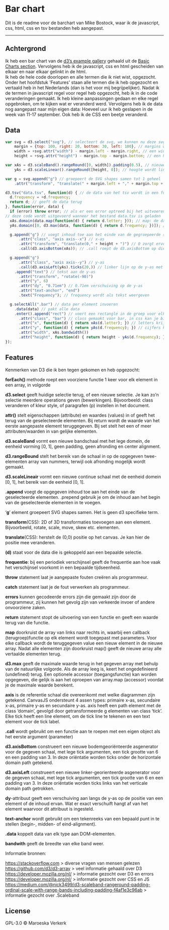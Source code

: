 # Bar chart 

Dit is de readme voor de barchart van Mike Bostock, waar ik de javascript, css, html, css en tsv bestanden heb aangepast.

___

## Achtergrond

Ik heb een bar chart van de [d3’s example gallery](https://github.com/d3/d3/wiki/Gallery) gehaald uit de [Basic Charts section](https://github.com/d3/d3/wiki/Gallery#basic-charts). Vervolgens heb ik de javascript, css en html gescheiden van elkaar en naar elkaar gelinkt in de html.<br> 
Ik heb de hele code doorlopen en alle termen die ik niet wist, opgezocht. Onder het hoofdstuk 'Features' staan alle termen die ik heb opgezocht en vertaald heb in het Nederlands (dan is het voor mij begrijpelijker). Nadat ik de termen in javascript regel voor regel heb opgezocht, heb ik in de code veranderingen gemaakt. Ik heb kleine aanpassingen gedaan en elke regel opgebroken, om te kijken wat er veranderd werd. Vervolgens heb ik de data nog aangepast naar mijn eigen data: 
Hoeveel uur ik heb geslapen in de week van 11-17 september. Ook heb ik de CSS een beetje veranderd.

## Data
```javascript
var svg = d3.select("svg"), // selecteert de svg, we kunnen nu deze svg bewerken
    margin = {top: 100, right: 20, bottom: 30, left: 100}, // margins worden bepaald
    width = +svg.attr("width") - margin.left - margin.right, // een width wordt toegevoegd aan de svg toegevoegd en de margin left en right worden eraf gehaald
    height = +svg.attr("height") - margin.top - margin.bottom; // een hight wordt toegevoegd aan de svg en de margin top en bottom worden eraf gehaald

var xAs = d3.scaleBand().rangeRound([0, width]).padding(0.5), // nieuwe bandschaal, eenheid is 0 , padding is de dikte van de staafjes
    yAs = d3.scaleLinear().rangeRound([height, 0]); // hoogte wordt lineair geschaald

var g = svg.append("g") // groepeert de SVG shapes samen tot 1 geheel
    .attr("transform", "translate(" + margin.left + "," + margin.top + ")"); //

d3.tsv("data.tsv", function(d) { // de data van het tsv wordt in een functie gezet met een d
  d.frequency = +d.frequency;
  return d; // geeft de data terug
}, function(error, data) {
  if (error) throw error; // als er een error optreed bij het uitvoeren van de js code, creer dan een error<br>
// deze code wordt uitgevoerd wanneer het bestand data.tsv is geladen
  xAs.domain(data.map(function(d) { return d.letter; })); // map: de data wordt dorft omgezet in nieuwe elementen? return: waarde terug geven in een functie, in dit geval de letters uit de dataset
  yAs.domain([0, d3.max(data, function(d) { return d.frequency; })]); // max: geeft de maximale waarde terug uit de data, in dit geval 0,12?

  g.append("g") // voegt inhoud toe aan het einde van de gegroepeerde svg
      .attr("class", "axis axis--x") // x-as
      .attr("transform", "translate(0," + height + ")") // 0 zorgt ervoor dat het streepje in het midden van de balk blijft
      .call(d3.axisBottom(xAs)); // .call roept de d3.axisBottom op die x als parameter heeft. Deze heeft lege tick argumenten en wordt onder de horizontale domain path getekend.

  g.append("g")
      .attr("class", "axis axis--y") // y-as
      .call(d3.axisLeft(yAs).ticks(20,)) // linker lijn op de y-as met ticks van van 10
    .append("text") // tekst aan de y-as
      .attr("transform", "rotate(-90)")
      .attr("y", 6)
      .attr("dy", "0.71em") // 0.71em verschuiving op de y-as
      .attr("text-anchor", "end")
      .text("Frequency"); // frequency wordt als tekst weergeven

  g.selectAll(".bar") // data per element invoeren
    .data(data) // pakt alle data
    .enter().append("rect") // voert een rectangle in de groep voor elk stukje data?
      .attr("class", "bar") // class gemaakt voor bar, in css kan je bijvoorbeeld de kleur met deze class aanpassen
      .attr("x", function(d) { return xAs(d.letter); }) // letters krijg je terug
      .attr("y", function(d) { return yAs(d.frequency); }) // cijfers krijg je terug
      .attr("width", xAs.bandwidth())
      .attr("height", function(d) { return height - yAs(d.frequency); });
});
```
## Features

Kenmerken van D3 die ik ben tegen gekomen en heb opgezocht:

**forEach()** methode roept een voorziene functie 1 keer voor elk element in een array, in volgorde

**d3.select** geeft huidige selectie terug, of een nieuwe selectie. Je kan zo’n selectie meerdere operations geven (bewerkingen). Bijvoorbeeld: class veranderen of kleur style, of paragrafen (p) instellen in het document.

**attr()** stelt eigenschappen (attribute) en waardes (values) in of geeft het terug van de geselecteerde elementen.
Bij return wordt de waarde van het eerste aangepaste element teruggegeven. 
Bij set stelt het een of meer attributen/waarden in van gelijke elementen.

**d3.scaleBand** vormt een nieuwe bandschaal met het lege domein, de eenheid vorming [0, 1], geen padding, geen afronding en center alignment.

**d3.rangeBound** stelt het bereik van de schaal in op de opgegeven twee-elementen array van nummers, terwijl ook afronding mogelijk wordt gemaakt. 

**d3.scaleLineair** vormt een nieuwe continue schaal met de eenheid domein [0, 1], het bereik van de eenheid [0, 1].

**.append** voegt de opgegeven inhoud toe aan het einde van de geselecteerde elementen.
.prepend gebruik je om de inhoud aan het begin van de geselecteerde elementen in te voegen.

‘**g**’ element groepeert SVG shapes samen. Het is geen d3 specifieke term.

**transform**(CSS): 2D of 3D transformaties toevoegen aan een element. Bijvoorbeeld, rotate, scale, move, skew etc. elementen.

**translate**(CSS): herstelt de (0,0) positie op het canvas. Je kan hier de positie mee veranderen.

**(d)** staat voor de data die is gekoppeld aan een bepaalde selectie.

**frequentie**: bij een periodiek verschijnsel geeft de frequentie aan hoe vaak het verschijnsel voorkomt in een bepaalde tijdseenheid.

**throw** statement laat je aangepaste fouten creëren als programmeur.

**catch** statement laat je de fout verwerken als programmeur.

**errors** kunnen gecodeerde errors zijn die gemaakt zijn door de programmeur, zij kunnen het gevolg zijn van verkeerde invoer of andere onvoorziene zaken. 

**return** statement stopt de uitvoering van een functie en geeft een waarde terug van die functie.

**map** doorkruist de array van links naar rechts in, waarbij een callback (terugroep)functie op elk element wordt toegepast met parameters. Voor elke callback wordt de teruggegeven value een nieuw element in de nieuwe array. Nadat alle elementen zijn doorkruist map() geeft de nieuwe array alle vertaalde elementen terug.

**d3.max** geeft de maximale waarde terug in het gegeven array met behulp van de natuurlijke volgorde. Als de array leeg is, keert het ongedefinieerd (undefined) terug. Een optionele accessor (toegangsfunctie) kan worden opgegeven, die gelijk is aan het oproepen van array.map (accessor) voordat je de maximale waarde berekent. 

**axis** is de referentie schaal die overeenkomt met welke diagrammen zijn getekend. CanvasJS ondersteunt 4 assen types: primaire x-as, secundaire x-as, primaire y-as en secundaire y-as.
axis heeft een path element met de class ‘domain’, gevolgd door getransformeerde g elementen van class ‘tick’. Elke tick heeft een line element, om de tick line te tekenen en een text element voor de tick label.

**.call** wordt gebruikt om een functie aan te roepen met een eigen object als het eerste argument (parameter)

**d3.axisBottom** construeert een nieuwe bodemgeoriënteerde asgenerator voor de gegeven schaal, met lege tick argumenten, een tick grootte van 6 en een padding van 3. In deze oriëntatie worden ticks onder de horizontale domain path getekend.

**d3.axisLeft** construeert een nieuwe linker-georienteerde asgenerator voor de gegeven schaal, met lege tick argumenten, een tick grootte van 6 en een padding van 3. In deze oriëntatie worden ticks links van het verticale domain path getrokken.

**dy**-attribuut geeft een verschuiving aan langs de y-as op de positie van een element of de inhoud ervan. Wat er exact verschuift hangt af van het element waarvoor dit attribuut is ingesteld.

**text-anchor** wordt gebruikt om een tekenreeks van een bepaald punt in te stellen (begin-, midden- of eind-alignment).

**.data** koppelt data van elk type aan DOM-elementen.

**bandwith** geeft de breedte van elke band weer.

Informatie bronnen:

https://stackoverflow.com > diverse vragen van mensen gelezen<br>
https://github.com/d3/d3-array > veel informatie gehaald over D3<br>
https://developer.mozilla.org/nl/ > informatie gezocht over D3 en errors<br>
https://developer.mozilla.org/nl/ > informatie gezocht over CSS en JS<br> 
https://medium.com/@nick3499/d3-scaleband-rangeround-padding-ordinal-scale-with-range-bands-including-padding-f4af1e3c96ab > informatie gezocht over .Scaleband

## License

GPL-3.0 © Maroeska Verkerk

